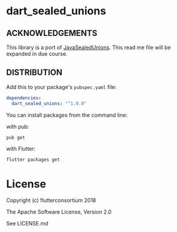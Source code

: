 # dart_sealed_unions

## ACKNOWLEDGEMENTS
This library is a port of [JavaSealedUnions](https://github.com/pakoito/JavaSealedUnions/blob/master/README.md).
This read me file will be expanded in due course.

## DISTRIBUTION
Add this to your package's `pubspec.yaml` file:

```yaml
dependencies:
  dart_sealed_unions: "^1.0.0"
```
You can install packages from the command line:

with pub:
```bash
pub get
```

with Flutter:
```bash
flutter packages get
```


# License

Copyright (c) flutterconsortium 2018

The Apache Software License, Version 2.0

See LICENSE.md
